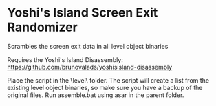 # Yoshi's Island Screen Exit Randomizer
Scrambles the screen exit data in all level object binaries

Requires the Yoshi's Island Disassembly: https://github.com/brunovalads/yoshisisland-disassembly

Place the script in the \level\ folder. The script will create a list from the existing level object binaries, so make sure you have a backup of the original files.
Run assemble.bat using asar in the parent folder.
